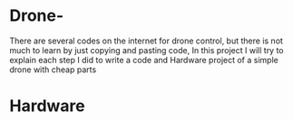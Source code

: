 # Drone-
There are several codes on the internet for drone control, but there is not much to learn by just copying and pasting code, In this project I will try to explain each step I did to write a code and Hardware project of a simple drone with cheap parts

# Hardware




